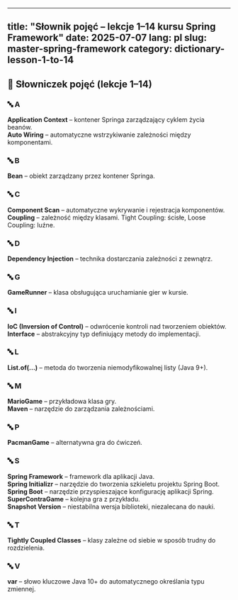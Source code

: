 <!--
📄 Opis pliku:
Plik zawiera uporządkowany słownik pojęć z lekcji 1–14 kursu "Master Spring Boot 3 & Spring Framework 6 with Java" (Udemy, autor: in28minutes).

🧠 Zawarte terminy:
- kluczowe pojęcia Spring Framework: IoC, Dependency Injection, Bean, ApplicationContext, Component Scan
- różnice między Tight Coupling i Loose Coupling
- pojęcia języka Java: var, interface, List.of(...)
- narzędzia i praktyki: Spring Boot, Maven, Spring Initializr, Snapshot Version

🎯 Dla kogo?
- dla początkujących uczących się Springa,
- jako materiał powtórkowy lub pomoc dydaktyczna dla nauczycieli,
- do wykorzystania przy tworzeniu quizów, fiszek i kart powtórkowych.
-->

---
title: "Słownik pojęć – lekcje 1–14 kursu Spring Framework"
date: 2025-07-07
lang: pl
slug: master-spring-framework
category: dictionary-lesson-1-to-14
---

## 📘 Słowniczek pojęć (lekcje 1–14)

### 🔤 A
**Application Context** – kontener Springa zarządzający cyklem życia beanów.  
**Auto Wiring** – automatyczne wstrzykiwanie zależności między komponentami.

### 🔤 B
**Bean** – obiekt zarządzany przez kontener Springa.

### 🔤 C
**Component Scan** – automatyczne wykrywanie i rejestracja komponentów.  
**Coupling** – zależność między klasami. Tight Coupling: ścisłe, Loose Coupling: luźne.

### 🔤 D
**Dependency Injection** – technika dostarczania zależności z zewnątrz.

### 🔤 G
**GameRunner** – klasa obsługująca uruchamianie gier w kursie.

### 🔤 I
**IoC (Inversion of Control)** – odwrócenie kontroli nad tworzeniem obiektów.  
**Interface** – abstrakcyjny typ definiujący metody do implementacji.

### 🔤 L
**List.of(...)** – metoda do tworzenia niemodyfikowalnej listy (Java 9+).

### 🔤 M
**MarioGame** – przykładowa klasa gry.  
**Maven** – narzędzie do zarządzania zależnościami.

### 🔤 P
**PacmanGame** – alternatywna gra do ćwiczeń.

### 🔤 S
**Spring Framework** – framework dla aplikacji Java.  
**Spring Initializr** – narzędzie do tworzenia szkieletu projektu Spring Boot.  
**Spring Boot** – narzędzie przyspieszające konfigurację aplikacji Spring.  
**SuperContraGame** – kolejna gra z przykładu.  
**Snapshot Version** – niestabilna wersja biblioteki, niezalecana do nauki.

### 🔤 T
**Tightly Coupled Classes** – klasy zależne od siebie w sposób trudny do rozdzielenia.

### 🔤 V
**var** – słowo kluczowe Java 10+ do automatycznego określania typu zmiennej.
